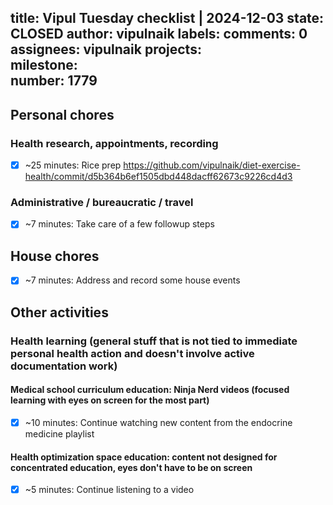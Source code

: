 title:	Vipul Tuesday checklist | 2024-12-03
state:	CLOSED
author:	vipulnaik
labels:	
comments:	0
assignees:	vipulnaik
projects:	
milestone:	
number:	1779
--
## Personal chores

### Health research, appointments, recording

- [x] ~25 minutes: Rice prep https://github.com/vipulnaik/diet-exercise-health/commit/d5b364b6ef1505dbd448dacff62673c9226cd4d3

### Administrative / bureaucratic / travel

- [x] ~7 minutes: Take care of a few followup steps

## House chores

- [x] ~7 minutes: Address and record some house events

## Other activities

### Health learning (general stuff that is not tied to immediate personal health action and doesn't involve active documentation work)

#### Medical school curriculum education: Ninja Nerd videos (focused learning with eyes on screen for the most part)

- [x] ~10 minutes: Continue watching new content from the endocrine medicine playlist

#### Health optimization space education: content not designed for concentrated education, eyes don't have to be on screen

- [x] ~5 minutes: Continue listening to a video
